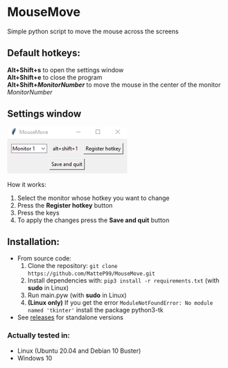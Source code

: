 # MouseMove
Simple python script to move the mouse across the screens

## Default hotkeys:
**Alt+Shift+s** to open the settings window  
**Alt+Shift+e** to close the program  
**Alt+Shift+*MonitorNumber*** to move the mouse in the center of the monitor *MonitorNumber*

## Settings window 
![Settings window preview](images/settings_window.png)

How it works:
1. Select the monitor whose hotkey you want to change
2. Press the **Register hotkey** button
3. Press the keys
4. To apply the changes press the **Save and quit** button

## Installation:
- From source code:
    1. Clone the repository: `git clone https://github.com/MatteP99/MouseMove.git`
    2. Install dependencies with: `pip3 install -r requirements.txt` (with **sudo** in Linux)
    3. Run main.pyw (with **sudo** in Linux)
    4. **(Linux only)** If you get the error `ModuleNotFoundError: No module named 'tkinter'` install the package python3-tk
- See [releases][1] for standalone versions

### Actually tested in:
- Linux (Ubuntu 20.04 and Debian 10 Buster)
- Windows 10

[1]:https://github.com/MatteP99/MouseMove/releases
